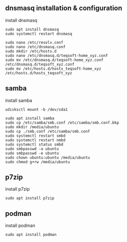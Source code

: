 ## dnsmasq installation & configuration

install dnsmasq

    sudo apt install dnsmasq
    sudo systemctl restart dnsmasq

    sudo nano /etc/resolv.conf 
    sudo nano /etc/dnsmasq.conf
    sudo mkdir /etc/hosts.d 
    sudo nano /etc/dnsmasq.d/teqsoft-home_xyz.conf
    sudo mv /etc/dnsmasq.d/teqsoft-home_xyz.conf /etc/dnsmasq.d/teqsoft_xyz.conf 
    sudo mv /etc/hosts.d/hosts_teqsoft-home_xyz /etc/hosts.d/hosts_teqsoft_xyz 

## samba

install samba

    udisksctl mount -b /dev/sda1

    sudo apt install samba
    sudo cp /etc/samba/smb.conf /etc/samba/smb.conf.bkp
    sudo mkdir /media/ubuntu
    sudo cp ./smb.conf /etc/samba/smb.conf
    sudo systemctl restart smbd
    sudo systemctl restart nmbd
    sudo systemctl status smbd
    sudo smbpasswd -a ubuntu
    sudo smbpasswd -e ubuntu
    sudo chown ubuntu:ubuntu /media/ubuntu
    sudo chmod g+rw /media/ubuntu

## p7zip

install p7zip

    sudo apt install p7zip

## podman

install podman

    sudo apt install podman
    
